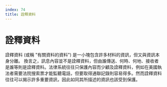 ```yaml
---
index: 74
title: 詮釋資料
---
```

# 詮釋資料

詮釋資料  (或稱 "有關資料的資料") 是一小塊包含許多材料的資訊，但又與資訊本身分離。 換言之，訊息內容並不是詮釋資料，但由誰傳送、何時、何地、接收者是誰等則是詮釋資料。法律系統往往只保護內容而少顧及詮釋資料，例如在美國執法者需要法院搜索票才能監聽電話，但要取得通聯記錄則容易得多。然而詮釋資料往往可以揭示許多重要資訊，因此如同其所描述的資訊也該受到保護。